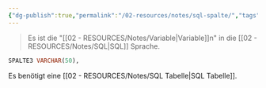 ```yaml
---
{"dg-publish":true,"permalink":"/02-resources/notes/sql-spalte/","tags":["datenbank"],"noteIcon":"","updated":"2025-08-26T16:35:07.754+02:00"}
---
```


>Es ist die "[[02 - RESOURCES/Notes/Variable\|Variable]]n" in die [[02 - RESOURCES/Notes/SQL\|SQL]] Sprache.
```sql
SPALTE3 VARCHAR(50),
```
Es benötigt eine [[02 - RESOURCES/Notes/SQL Tabelle\|SQL Tabelle]].